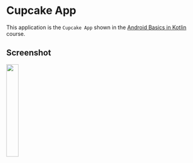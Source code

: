 # Cupcake App

This application is the <code>Cupcake App</code> shown in the [Android Basics in Kotlin](https://developer.android.com/courses/android-basics-kotlin/course) course.

## Screenshot
<p>
<img width="25%" src="https://github.com/tariksafakutuk/Android-Basics-in-Kotlin/assets/58528205/0dd8e6f1-f141-4ed7-a0ed-a20af5a14768" alt="">
</p>
